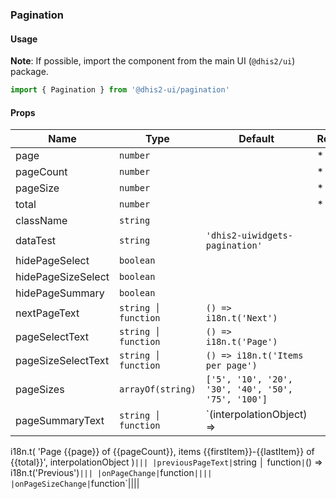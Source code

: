 ### Pagination

#### Usage

**Note**: If possible, import the component from the main UI (`@dhis2/ui`) package.

```js
import { Pagination } from '@dhis2-ui/pagination'
```

#### Props

| Name               | Type                | Default                                            | Required | Description |
| ------------------ | ------------------- | -------------------------------------------------- | -------- | ----------- |
| page               | `number`            |                                                    | \*       |             |
| pageCount          | `number`            |                                                    | \*       |             |
| pageSize           | `number`            |                                                    | \*       |             |
| total              | `number`            |                                                    | \*       |             |
| className          | `string`            |                                                    |          |             |
| dataTest           | `string`            | `'dhis2-uiwidgets-pagination'`                     |          |             |
| hidePageSelect     | `boolean`           |                                                    |          |             |
| hidePageSizeSelect | `boolean`           |                                                    |          |             |
| hidePageSummary    | `boolean`           |                                                    |          |             |
| nextPageText       | `string │ function` | `() => i18n.t('Next')`                             |          |             |
| pageSelectText     | `string │ function` | `() => i18n.t('Page')`                             |          |             |
| pageSizeSelectText | `string │ function` | `() => i18n.t('Items per page')`                   |          |             |
| pageSizes          | `arrayOf(string)`   | `['5', '10', '20', '30', '40', '50', '75', '100']` |          |             |
| pageSummaryText    | `string │ function` | `(interpolationObject) =>                          |

i18n.t(
'Page {{page}} of {{pageCount}}, items {{firstItem}}-{{lastItem}} of {{total}}',
interpolationObject
)`||| |previousPageText|`string │ function`|`() => i18n.t('Previous')`||| |onPageChange|`function`|||| |onPageSizeChange|`function`||||
